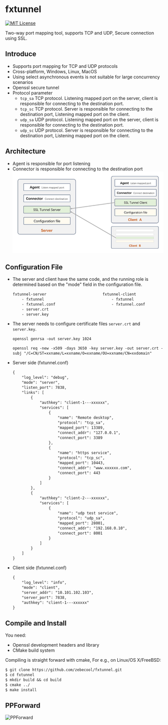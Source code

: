 # fxtunnel
[![MIT License](https://img.shields.io/github/license/xiaocong/uiautomator.svg)](http://opensource.org/licenses/MIT)

Two-way port mapping tool, supports TCP and UDP, Secure connection using SSL.

## Introduce
* Supports port mapping for TCP and UDP protocols 
* Cross-platform, Windows, Linux, MacOS 
* Using select asynchronous events is not suitable for large concurrency scenarios 
* Openssl secure tunnel 
* Protocol parameter 
  - `tcp_sa`  TCP protocol.  Listening mapped port on the server, client is responsible for connecting to the destination port.
  - `tcp_sc`  TCP protocol.  Server is responsible for connecting to the destination port, Listening mapped port on the client.
  - `udp_sa`  UDP protocol.  Listening mapped port on the server, client is responsible for connecting to the destination port.
  - `udp_sc`  UDP protocol.  Server is responsible for connecting to the destination port, Listening mapped port on the client.

## Architecture
* Agent is responsible for port listening
* Connector is responsible for connecting to the destination port
![architecture](https://github.com/zebecool/fxtunnel/blob/main/architecture.jpg)

## Configuration File
* The server and client have the same code, and the running role is determined based on the "mode" field in the configuration file.
    ```
    fxtunnel-server                         fxtunnel-client
        - fxtunnel                              - fxtunnel
        - fxtunnel.conf                         - fxtunnel.conf
        - server.crt
        - server.key
    ```
* The server needs to configure certificate files `server.crt` and `server.key`.
    ```
    openssl genrsa -out server.key 1024
    ```
    ```
    openssl req -new -x509 -days 3650 -key server.key -out server.crt -subj "/C=CN/ST=xxname/L=xxname/O=xxname/OU=xxname/CN=xxdomain"
    ```
* Server side (fxtunnel.conf) 
    ```
    {
        "log_level": "debug",
        "mode": "server",
        "listen_port": 7838,
        "links": [
            {
                "authkey": "client-1---xxxxxx",
                "services": [
                    {
                        "name": "Remote desktop",
                        "protocol": "tcp_sa",
                        "mapped_port": 13389,
                        "connect_addr": "127.0.0.1",
                        "connect_port": 3389
                    },
                    {
                        "name": "https service",
                        "protocol": "tcp_sc",
                        "mapped_port": 10443,
                        "connect_addr": "www.xxxxxx.com",
                        "connect_port": 443
                    }
                ]
            },
            {
                "authkey": "client-2---xxxxxx",
                "services": [
                    {
                        "name": "udp test service",
                        "protocol": "udp_sa",
                        "mapped_port": 28001,
                        "connect_addr": "192.168.0.10",
                        "connect_port": 8001
                    }
                ]
            }
        ]
    }
    ```

* Client side (fxtunnel.conf) 
    ```
    {
        "log_level": "info",
        "mode": "client",
        "server_addr": "10.101.102.103",
        "server_port": 7838,
        "authkey": "client-1---xxxxxx"
    }
    ```

## Compile and Install

You need:
* Openssl development headers and library
* CMake build system

Compiling is straight forward with cmake, For e.g., on Linux/OS X/FreeBSD:
```
$ git clone https://github.com/zebecool/fxtunnel.git
$ cd fxtunnel
$ mkdir build && cd build
$ cmake ../
$ make install
```


## PPForward
![PPForward](http://ppforward.com/assets/images/logo-dark.png) 





